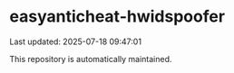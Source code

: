 # easyanticheat-hwidspoofer

Last updated: 2025-07-18 09:47:01

This repository is automatically maintained.

